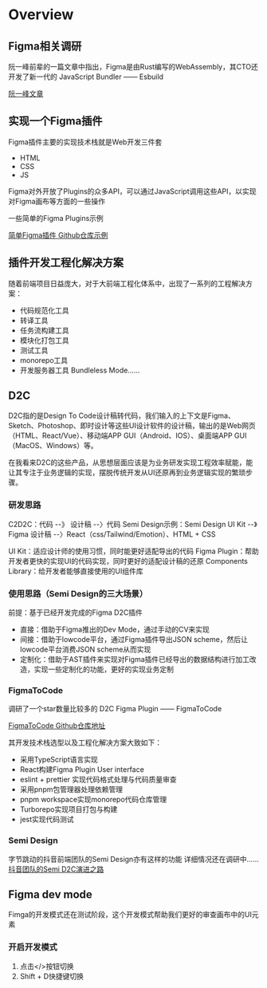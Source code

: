 # Overview
## Figma相关调研
阮一峰前辈的一篇文章中指出，Figma是由Rust编写的WebAssembly，其CTO还开发了新一代的 JavaScript Bundler —— Esbuild

[阮一峰文章](https://www.ruanyifeng.com/blog/2022/09/weekly-issue-224.html)

## 实现一个Figma插件
Figma插件主要的实现技术栈就是Web开发三件套
- HTML
- CSS
- JS

Figma对外开放了Plugins的众多API，可以通过JavaScript调用这些API，以实现对Figma画布等方面的一些操作

一些简单的Figma Plugins示例

[简单Figma插件 Github仓库示例](https://github.com/figma/plugin-samples)

## 插件开发工程化解决方案
随着前端项目日益庞大，对于大前端工程化体系中，出现了一系列的工程解决方案：
- 代码规范化工具
- 转译工具
- 任务流构建工具
- 模块化打包工具
- 测试工具
- monorepo工具
- 开发服务器工具 Bundleless Mode……

## D2C
D2C指的是Design To Code设计稿转代码，我们输入的上下文是Figma、Sketch、Photoshop、即时设计等这些UI设计软件的设计稿，输出的是Web网页（HTML、React/Vue）、移动端APP GUI（Android、IOS）、桌面端APP GUI（MacOS、Windows）等。

在我看来D2C的这些产品，从思想层面应该是为业务研发实现工程效率赋能，能让其专注于业务逻辑的实现，摆脱传统开发从UI还原再到业务逻辑实现的繁琐步骤。

### 研发思路
C2D2C：代码 --》 设计稿 --〉代码
Semi Design示例：Semi Design UI Kit --》 Figma 设计稿 --〉React（css/Tailwind/Emotion）、HTML + CSS

UI Kit：适应设计师的使用习惯，同时能更好适配导出的代码
Figma Plugin：帮助开发者更快的实现UI的代码实现，同时更好的适配设计稿的还原
Components Library：给开发者能够直接使用的UI组件库

### 使用思路（Semi Design的三大场景）
前提：基于已经开发完成的Figma D2C插件
- 直接：借助于Figma推出的Dev Mode，通过手动的CV来实现
- 间接：借助于lowcode平台，通过Figma插件导出JSON scheme，然后让lowcode平台消费JSON scheme从而实现
- 定制化：借助于AST插件来实现对Figma插件已经导出的数据结构进行加工改造，实现一些定制化的功能，更好的实现业务定制

### FigmaToCode
调研了一个star数量比较多的 D2C Figma Plugin —— FigmaToCode

[FigmaToCode Github仓库地址](https://github.com/bernaferrari/FigmaToCode)

其开发技术栈选型以及工程化解决方案大致如下：
- 采用TypeScript语言实现
- React构建Figma Plugin User interface
- eslint + prettier 实现代码格式处理与代码质量审查
- 采用pnpm包管理器处理依赖管理
- pnpm workspace实现monorepo代码仓库管理
- Turborepo实现项目打包与构建
- jest实现代码测试

### Semi Design
字节跳动的抖音前端团队的Semi Design亦有这样的功能
详细情况还在调研中……
[抖音团队的Semi D2C演进之路](https://juejin.cn/post/7267418854124699702)

## Figma dev mode
Fimga的开发模式还在测试阶段，这个开发模式帮助我们更好的审查画布中的UI元素
### 开启开发模式
1. 点击</>按钮切换
2. Shift + D快捷键切换
